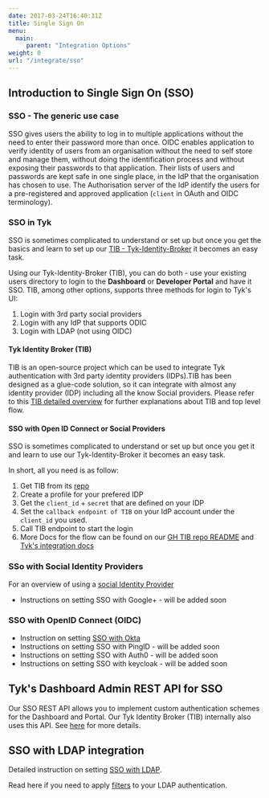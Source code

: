 ```yaml
---
date: 2017-03-24T16:40:31Z
title: Single Sign On
menu:
  main:
     parent: "Integration Options"
weight: 0
url: "/integrate/sso"
---
```



## Introduction to Single Sign On (SSO)

### SSO - The generic use case
SSO gives users the ability to log in to multiple applications without the need to enter their password more than once.
OIDC enables application to verify identity of users from an organisation without the need to self store and manage them, without doing the identification process and without exposing their passwords to that application. Their lists of users and passwords are kept safe in one single place, in the IdP that the organisation has chosen to use. The Authorisation server of the IdP identify the users for a pre-registered and approved application (`client` in OAuth and OIDC terminology).


### SSO in Tyk
SSO is sometimes complicated to understand or set up but once you get the basics and learn to set up our [TIB - Tyk-Identity-Broker](https://tyk.io/docs/integrate/3rd-party-identity-providers/#a-name-tib-a-tyk-identity-broker-tib-overview) it becomes an easy task.

Using our Tyk-Identity-Broker (TIB), you can do both - use your existing users directory to login to the **Dashboard** or **Developer Portal** and have it SSO. TIB, among other options, supports three methods for login to Tyk's UI:

1. Login with 3rd party social providers
2. Login with any IdP that supports ODIC
3. Login with LDAP (not using OIDC)

#### Tyk Identity Broker (TIB)
TIB is an open-source project which can be used to integrate Tyk authentication with 3rd party identity providers (IDPs).TIB has been designed as a glue-code solution, so it can integrate with almost any identity provider (IDP) including all the know Social providers.
Please refer to this [TIB detailed overview](https://tyk.io/docs/integrate/3rd-party-identity-providers/#a-name-tib-a-tyk-identity-broker-tib-overview) for further explanations about TIB and top level flow.


#### <a name="sso-with-oidc"></a> SSO with Open ID Connect or Social Providers
SSO is sometimes complicated to understand or set up but once you get it and learn to use our Tyk-Identity-Broker it becomes an easy task.

In short, all you need is as follow:

1. Get TIB from its [repo](https://github.com/TykTechnologies/tyk-identity-broker)
2. Create a profile for your prefered IDP
3. Get the `client_id` + `secret` that are defined on your IDP
4. Set the `callback endpoint of TIB` on your IdP account under the `client_id` you used.
5. Call TIB endpoint to start the login
5. More Docs for the flow can be found on our [GH TIB repo README](https://github.com/TykTechnologies/tyk-identity-broker) and  [Tyk's integration docs](https://tyk.io/docs/integrate/3rd-party-identity-providers)


### <a name="sso-with-social-identity-providers"></a>SSo with Social Identity Providers
For an overview of using a [social Identity Provider](https://tyk.io/docs/integrate/3rd-party-identity-providers/social-oauth/)
- Instructions on setting SSO with Google+   - will be added soon

### <a name="sso-with-openid-connect"></a> SSO with OpenID Connect (OIDC)
- Instruction on setting [SSO with Okta](https://tyk.io/docs/integrate/3rd-party-identity-providers/dashboard-login-okta-tib.md)
- Instructions on setting SSO with PingID   - will be added soon
- Instructions on setting SSO with Auth0    - will be added soon
- Instructions on setting SSO with keycloak - will be added soon

## <a name="tyk-dashboard-admin-rest-api-for-sso"></a> Tyk's Dashboard Admin REST API for SSO
Our SSO REST API allows you to implement custom authentication schemes for the Dashboard and Portal. Our Tyk Identity Broker (TIB) internally also uses this API. See [here](https://tyk.io/docs/dashboard-admin-api/sso/) for more details.

## <a name="sso-with-ldap"></a>SSO with LDAP integration
Detailed instruction on setting [SSO with LDAP](https://tyk.io/docs/integrate/3rd-party-identity-providers/dashboard-login-ldap-tib.md).

Read here if you need to apply [filters](https://tyk.io/docs/integrate/3rd-party-identity-providers/openldap/#a-name-ldap-search-filters-a-using-advanced-ldap-search) to your LDAP authentication.
